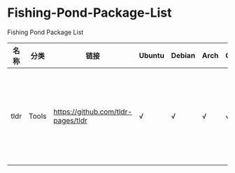 # Fishing-Pond-Package-List
Fishing Pond Package List

| 名称 | 分类  | 链接                               | Ubuntu | Debian | Arch | Centos | Windows | 备注                             |
| ---- | ----- | ---------------------------------- | ------ | ------ | ---- | ------ | ------- | -------------------------------- |
| tldr | Tools | https://github.com/tldr-pages/tldr | √      | √      | √    | √      |         | 给出常用命令参数文档，简化查询。 |
